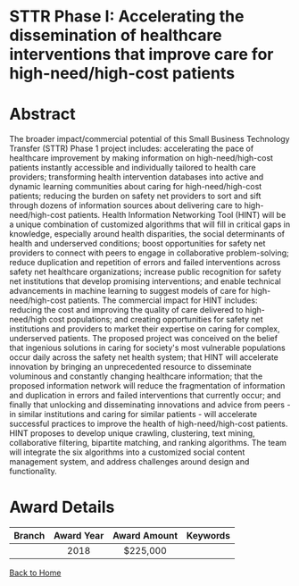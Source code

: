 
STTR Phase I: Accelerating the dissemination of healthcare interventions that improve care for high-need/high-cost patients
===========================================================================================================================

# Abstract


The broader impact/commercial potential of this Small Business Technology Transfer (STTR) Phase 1 project includes: accelerating the pace of healthcare improvement by making information on high-need/high-cost patients instantly accessible and individually tailored to health care providers; transforming health intervention databases into active and dynamic learning communities about caring for high-need/high-cost patients; reducing the burden on safety net providers to sort and sift through dozens of information sources about delivering care to high-need/high-cost patients. Health Information Networking Tool (HINT) will be a unique combination of customized algorithms that will fill in critical gaps in knowledge, especially around health disparities, the social determinants of health and underserved conditions; boost opportunities for safety net providers to connect with peers to engage in collaborative problem-solving; reduce duplication and repetition of errors and failed interventions across safety net healthcare organizations; increase public recognition for safety net institutions that develop promising interventions; and enable technical advancements in machine learning to suggest models of care for high-need/high-cost patients. The commercial impact for HINT includes: reducing the cost and improving the quality of care delivered to high-need/high cost populations; and creating opportunities for safety net institutions and providers to market their expertise on caring for complex, underserved patients. The proposed project was conceived on the belief that ingenious solutions in caring for society's most vulnerable populations occur daily across the safety net health system; that HINT will accelerate innovation by bringing an unprecedented resource to disseminate voluminous and constantly changing healthcare information; that the proposed information network will reduce the fragmentation of information and duplication in errors and failed interventions that currently occur; and finally that unlocking and disseminating innovations and advice from peers - in similar institutions and caring for similar patients - will accelerate successful practices to improve the health of high-need/high-cost patients. HINT proposes to develop unique crawling, clustering, text mining, collaborative filtering, bipartite matching, and ranking algorithms. The team will integrate the six algorithms into a customized social content management system, and address challenges around design and functionality.  

# Award Details

|Branch|Award Year|Award Amount|Keywords|
| :---: | :---: | :---: | :---: |
||2018|$225,000||
  
  


[Back to Home](https://github.com/chrischow/dod_sbir_awards/JT/#339)
